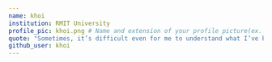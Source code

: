 ```yaml
---
name: khoi
institution: RMIT University
profile_pic: khoi.png # Name and extension of your profile picture(ex. mona.png)
quote: "Sometimes, it’s difficult even for me to understand what I’ve become. And harder still to remember what I once was" - Zima Blue.
github_user: khoi
---
```


